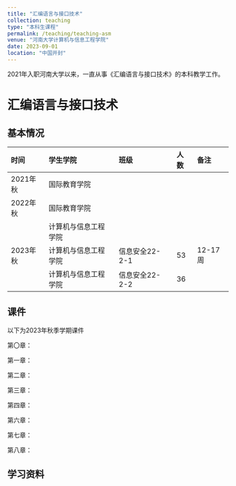 ```yaml
---
title: "汇编语言与接口技术"
collection: teaching
type: "本科生课程"
permalink: /teaching/teaching-asm
venue: "河南大学计算机与信息工程学院"
date: 2023-09-01
location: "中国开封"
---
```


2021年入职河南大学以来，一直从事《汇编语言与接口技术》的本科教学工作。

# 汇编语言与接口技术

## 基本情况

| 时间     | 学生学院       | 班级         | 人数  | 备注     |
|:------ |:---------- |:---------- |:--- |:------ |
| 2021年秋 | 国际教育学院     |            |     |        |
| 2022年秋 | 国际教育学院     |            |     |        |
|        | 计算机与信息工程学院 |            |     |        |
| 2023年秋 | 计算机与信息工程学院 | 信息安全22-2-1 | 53  | 12-17周 |
|        | 计算机与信息工程学院 | 信息安全22-2-2 | 36  |        |

## 课件

以下为2023年秋季学期课件

第〇章：

第一章：

第二章：

第三章：

第四章：

第六章：

第七章：

第八章：

## 学习资料
